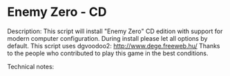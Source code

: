 # Enemy Zero - CD

Description:
This script will install "Enemy Zero" CD edition with support for modern computer configuration. 
During install please let all options by default.
This script uses dgvoodoo2: http://www.dege.freeweb.hu/
Thanks to the people who contributed to play this game in the best conditions.

Technical notes:

